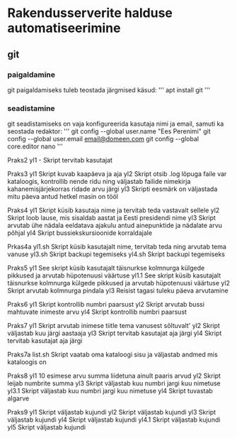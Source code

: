 ﻿# Rakendusserverite halduse automatiseerimine
## git
### paigaldamine
git paigaldamiseks tuleb teostada järgmised käsud:
'''
apt install git
'''
### seadistamine
git seadistamiseks on vaja konfigureerida kasutaja nimi ja email, samuti ka seostada redaktor:
'''
git config --global user.name "Ees Perenimi"
git config --global user.email email@domeen.com
git config --global core.editor nano
'''


Praks2
yl1 - Skript tervitab kasutajat

Praks3
yl1 Skript kuvab kaapäeva ja aja
yl2 Skript otsib .log lõpuga faile var kataloogis, kontrollib nende ridu ning väljastab failide nimekirja kahanemisjärjekorras ridade arvu järgi
yl3 Skripti eesmärk on väljastada mitu päeva antud hetkel masin on tööl

Praks4
yl1 Skript küsib kasutaja nime ja tervitab teda vastavalt sellele
yl2 Skript loob lause, mis sisaldab aastat ja Eesti presidendi nime
yl3 Skript arvutab ühe nädala eeldatava ajakulu antud ainepunktide ja nädalate arvu põhjal
yl4 Skript bussiekskursioonide korraldajale

Prkas4a
yl1.sh Skript küsib kasutajalt nime, tervitab teda ning arvutab tema vanuse
yl3.sh Skript backupi tegemiseks
yl4.sh Skript backupi tegemiseks

Praks5
yl1 See skript küsib kasutajalt täisnurkse kolmnurga külgede pikkused ja arvutab hüpotenuusi väärtuse
yl1.1 See skript küsib kasutajalt täisnurkse kolmnurga külgede pikkused ja arvutab hüpotenuusi väärtuse
yl2 Skript arvutab kolmnurga pindala 
yl3 Reisist tagasi tuleku päeva arvutamine

Praks6
yl1 Skript kontrollib numbri paarsust
yl2 Skript arvutab bussi mahtuvate inimeste arvu
yl4 Skript kontrollib numbri paarsust

Praks7
yl1 Skript arvutab inimese tiitle tema vanusest sõltuvalt'
yl2 Skript väljastab kuu järgi aastaaja 
yl3 Skript tervitab kasutajat aja järgi
yl4 Skript tervitab kasutajat aja järgi

Praks7a
list.sh Skript vaatab oma kataloogi sisu ja väljastab andmed mis kataloogis on

Praks8
yl1 10 esimese arvu summa liidetuna ainult paaris arvud
yl2 Skript leijab numbrite summa
yl3 Skript väljastab kuu numbri jargi kuu nimetuse 
yl3.1 Skript väljastab kuu numbri jargi kuu nimetuse 
yl4 Skript tuvastab algarve

Praks9
yl1 Skript väljastab kujundi
yl2 Skript väljastab kujundi
yl3 Skript väljastab kujundi
yl4 Skript väljastab kujundi
yl4.1 Skript väljastab kujundi
yl5 Skript väljastab kujundi

